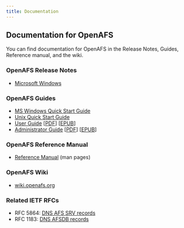 ```yaml
---
title: Documentation
---
```


## Documentation for OpenAFS ##

You can find documentation for OpenAFS in the Release Notes, Guides, Reference manual, and the wiki.

### OpenAFS Release Notes ###

* [Microsoft Windows](http://docs.openafs.org/ReleaseNotesWindows/)

### OpenAFS Guides ###

* [MS Windows Quick Start Guide](http://wiki.openafs.org/WindowsEndUserQuickStartGuide)
* [Unix Quick Start Guide](http://docs.openafs.org/QuickStartUnix/)
* [User Guide](http://docs.openafs.org/UserGuide/index.html) \[[PDF](http://docs.openafs.org/UserGuide.pdf)\] \[[EPUB](http://docs.openafs.org/UserGuide.epub)\]
* [Administrator Guide](http://docs.openafs.org/AdminGuide/index.html) \[[PDF](http://docs.openafs.org/AdminGuide.pdf)\] \[[EPUB](http://docs.openafs.org/AdminGuide.epub)\]

### OpenAFS Reference Manual ###

* [Reference Manual](http://docs.openafs.org/Reference/) (man pages)

### OpenAFS Wiki ###

* [wiki.openafs.org](http://wiki.openafs.org/)

### Related IETF RFCs ###

* RFC 5864: [DNS AFS SRV records](http://tools.ietf.org/html/rfc5864)
* RFC 1183: [DNS AFSDB records](http://tools.ietf.org/html/rfc1183)
